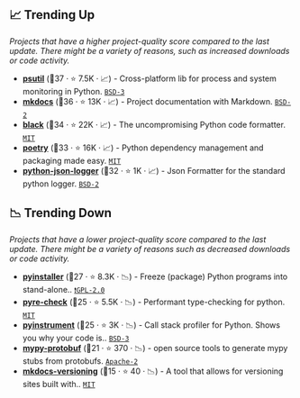 ## 📈 Trending Up

_Projects that have a higher project-quality score compared to the last update. There might be a variety of reasons, such as increased downloads or code activity._

- <b><a href="https://github.com/giampaolo/psutil">psutil</a></b> (🥇37 ·  ⭐ 7.5K · 📈) - Cross-platform lib for process and system monitoring in Python. <code><a href="http://bit.ly/3aKzpTv">BSD-3</a></code>
- <b><a href="https://github.com/mkdocs/mkdocs">mkdocs</a></b> (🥇36 ·  ⭐ 13K · 📈) - Project documentation with Markdown. <code><a href="http://bit.ly/3rqEWVr">BSD-2</a></code> <code><img src="https://squidfunk.github.io/mkdocs-material/assets/favicon.png" style="display:inline;" width="13" height="13"></code>
- <b><a href="https://github.com/psf/black">black</a></b> (🥇34 ·  ⭐ 22K · 📈) - The uncompromising Python code formatter. <code><a href="http://bit.ly/34MBwT8">MIT</a></code>
- <b><a href="https://github.com/python-poetry/poetry">poetry</a></b> (🥈33 ·  ⭐ 16K · 📈) - Python dependency management and packaging made easy. <code><a href="http://bit.ly/34MBwT8">MIT</a></code>
- <b><a href="https://github.com/madzak/python-json-logger">python-json-logger</a></b> (🥇32 ·  ⭐ 1K · 📈) - Json Formatter for the standard python logger. <code><a href="http://bit.ly/3rqEWVr">BSD-2</a></code>

## 📉 Trending Down

_Projects that have a lower project-quality score compared to the last update. There might be a variety of reasons such as decreased downloads or code activity._

- <b><a href="https://github.com/pyinstaller/pyinstaller">pyinstaller</a></b> (🥇27 ·  ⭐ 8.3K · 📉) - Freeze (package) Python programs into stand-alone.. <code><a href="http://bit.ly/2KucAZR">❗️GPL-2.0</a></code>
- <b><a href="https://github.com/facebook/pyre-check">pyre-check</a></b> (🥈25 ·  ⭐ 5.5K · 📉) - Performant type-checking for python. <code><a href="http://bit.ly/34MBwT8">MIT</a></code>
- <b><a href="https://github.com/joerick/pyinstrument">pyinstrument</a></b> (🥉25 ·  ⭐ 3K · 📉) - Call stack profiler for Python. Shows you why your code is.. <code><a href="http://bit.ly/3aKzpTv">BSD-3</a></code>
- <b><a href="https://github.com/dropbox/mypy-protobuf">mypy-protobuf</a></b> (🥉21 ·  ⭐ 370 · 📉) - open source tools to generate mypy stubs from protobufs. <code><a href="http://bit.ly/3nYMfla">Apache-2</a></code>
- <b><a href="https://github.com/zayd62/mkdocs-versioning">mkdocs-versioning</a></b> (🥉15 ·  ⭐ 40 · 📉) - A tool that allows for versioning sites built with.. <code><a href="http://bit.ly/34MBwT8">MIT</a></code> <code><img src="https://squidfunk.github.io/mkdocs-material/assets/favicon.png" style="display:inline;" width="13" height="13"></code>

